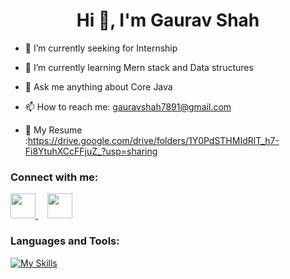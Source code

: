  <h1 align="center">Hi 👋, I'm Gaurav Shah</h1>

- 🔭 I’m currently seeking for Internship
  
- 🌱 I’m currently learning Mern stack and Data structures
  
- 💬 Ask me anything about Core Java
  
- 📫 How to reach me: gauravshah7891@gmail.com

- 📄 My Resume :https://drive.google.com/drive/folders/1Y0PdSTHMIdRlT_h7-Fi8YtuhXCcFFjuZ_?usp=sharing
  

### Connect with me:

<div id="badges">
  <a href="https://www.instagram.com/__gauravshah/">
    <img src="https://raw.githubusercontent.com/rahuldkjain/github-profile-readme-generator/master/src/images/icons/Social/instagram.svg" style="max-width: 100%;width: 40px;">
  </a>
  <a href="https://www.linkedin.com/in/gaurav-shah-2a2a9a213/">
    <img src="https://raw.githubusercontent.com/rahuldkjain/github-profile-readme-generator/master/src/images/icons/Social/linked-in-alt.svg" style="width: 40px;max-width: 100%;padding-left: 15px;">
  </a>
</div>

### Languages and Tools:
[![My Skills](https://skillicons.dev/icons?i=java,html,css,bootstrap,c,cpp,gcp,github,php)](https://skillicons.dev)
